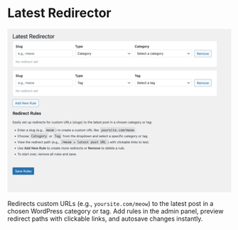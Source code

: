 # Latest Redirector

![](ss.png)

Redirects custom URLs (e.g., `yoursite.com/meow`) to the latest post in a chosen WordPress category or tag. Add rules in the admin panel, preview redirect paths with clickable links, and autosave changes instantly.
